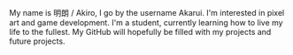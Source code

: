 My name is 明朗 / Akiro, I go by the username Akarui.
I'm interested in pixel art and game development.
I'm a student, currently learning how to live my life to the fullest.
My GitHub will hopefully be filled with my projects and future projects.

<!---
AkiroJAmes/AkiroJAmes is a ✨ special ✨ repository because its `README.md` (this file) appears on your GitHub profile.
You can click the Preview link to take a look at your changes.
--->
